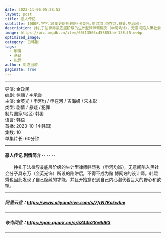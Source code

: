 ```yaml
---
date: 2023-11-06 05:28:53
layout: post
title: 恶人传记
subtitle: 1080P.中字.10集更新到最新(金英光.申河均.申在河.悬疑.犯罪剧)
description: 挣扎于法律界最底层阶级的生计型律师韩熙秀（申河均饰），无意间陷入黑社会分子具东万（金英光饰）所设的陷阱后，不得不成为赌 博网站的设计师...
image: https://pic.imgdb.cn/item/65313503c458853aef138bf5.webp
optimized_image: 
category: 日韩剧
tags:
  - 剧情
  - 悬疑
  - 犯罪
author: 对酒当歌
paginate: true
---
```

---

导演: 金政民  
编剧: 徐熙 / 李承勋  
主演: 金英光 / 申河均 / 申在河 / 吉海妍 / 宋永彰  
类型: 剧情 / 悬疑 / 犯罪  
制片国家/地区: 韩国  
语言: 韩语  
首播: 2023-10-14(韩国)  
集数: 10  
单集片长: 60分钟  

---

#### 恶人传记 剧情简介 · · · · · ·

　　挣扎于法律界最底层阶级的生计型律师韩熙秀（申河均饰），无意间陷入黑社会分子具东万（金英光饰）所设的陷阱后，不得不成为赌 博网站的设计师。韩熙秀也因此发现了自己隐藏的才能，并且开始意识到自己内心潜伏着巨大的野心和欲望。

---

##### 阿里云盘：<https://www.aliyundrive.com/s/7frN7Kckwbm>

---

##### 夸克网盘：<https://pan.quark.cn/s/5344b28e6d63>

---
